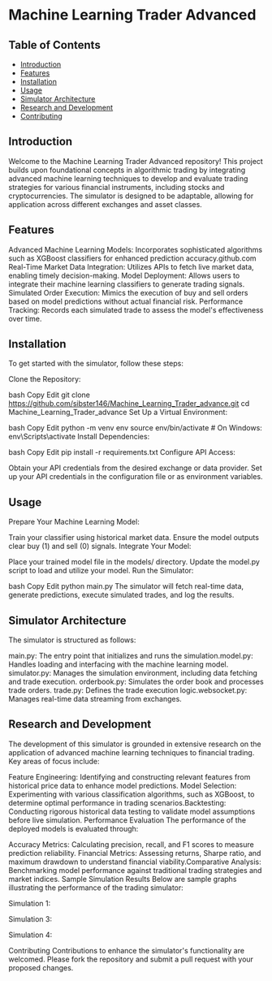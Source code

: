 # Machine Learning Trader Advanced
## Table of Contents
- [Introduction](#introduction)
- [Features](#features)
- [Installation](#installation)
- [Usage](#usage)
- [Simulator Architecture](#simulator-architecture)
- [Research and Development](#research-and-development)
- [Contributing](#contributing)

## Introduction
Welcome to the Machine Learning Trader Advanced repository! This project builds upon foundational concepts in algorithmic trading by integrating advanced machine learning techniques to develop and evaluate trading strategies for various financial instruments, including stocks and cryptocurrencies. The simulator is designed to be adaptable, allowing for application across different exchanges and asset classes.

## Features
Advanced Machine Learning Models: Incorporates sophisticated algorithms such as XGBoost classifiers for enhanced prediction accuracy.​
github.com
Real-Time Market Data Integration: Utilizes APIs to fetch live market data, enabling timely decision-making.​
Model Deployment: Allows users to integrate their machine learning classifiers to generate trading signals.​
Simulated Order Execution: Mimics the execution of buy and sell orders based on model predictions without actual financial risk.​
Performance Tracking: Records each simulated trade to assess the model's effectiveness over time.​

## Installation
To get started with the simulator, follow these steps:

Clone the Repository:

bash
Copy
Edit
git clone https://github.com/sibster146/Machine_Learning_Trader_advance.git
cd Machine_Learning_Trader_advance
Set Up a Virtual Environment:

bash
Copy
Edit
python -m venv env
source env/bin/activate  # On Windows: env\Scripts\activate
Install Dependencies:

bash
Copy
Edit
pip install -r requirements.txt
Configure API Access:

Obtain your API credentials from the desired exchange or data provider.​
Set up your API credentials in the configuration file or as environment variables.​

## Usage
Prepare Your Machine Learning Model:

Train your classifier using historical market data.​
Ensure the model outputs clear buy (1) and sell (0) signals.​
Integrate Your Model:

Place your trained model file in the models/ directory.​
Update the model.py script to load and utilize your model.​
Run the Simulator:

bash
Copy
Edit
python main.py
The simulator will fetch real-time data, generate predictions, execute simulated trades, and log the results.​

## Simulator Architecture
The simulator is structured as follows:

main.py: The entry point that initializes and runs the simulation.​
model.py: Handles loading and interfacing with the machine learning model.​
simulator.py: Manages the simulation environment, including data fetching and trade execution.​
orderbook.py: Simulates the order book and processes trade orders.​
trade.py: Defines the trade execution logic.​
websocket.py: Manages real-time data streaming from exchanges.​

## Research and Development
The development of this simulator is grounded in extensive research on the application of advanced machine learning techniques to financial trading. Key areas of focus include:

Feature Engineering: Identifying and constructing relevant features from historical price data to enhance model predictions.​
Model Selection: Experimenting with various classification algorithms, such as XGBoost, to determine optimal performance in trading scenarios.​
Backtesting: Conducting rigorous historical data testing to validate model assumptions before live simulation.​
Performance Evaluation
The performance of the deployed models is evaluated through:

Accuracy Metrics: Calculating precision, recall, and F1 scores to measure prediction reliability.​
Financial Metrics: Assessing returns, Sharpe ratio, and maximum drawdown to understand financial viability.​
Comparative Analysis: Benchmarking model performance against traditional trading strategies and market indices.​
Sample Simulation Results
Below are sample graphs illustrating the performance of the trading simulator:

Simulation 1:

Simulation 3:

Simulation 4:

Contributing
Contributions to enhance the simulator's functionality are welcomed. Please fork the repository and submit a pull request with your proposed changes.

